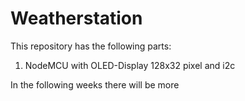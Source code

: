 # Weatherstation
This repository has the following parts:
1. NodeMCU with OLED-Display 128x32 pixel and i2c

In the following weeks there will be more
